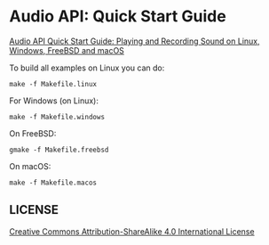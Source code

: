 # Audio API: Quick Start Guide

[Audio API Quick Start Guide: Playing and Recording Sound on Linux, Windows, FreeBSD and macOS](audio-api-quick-start-guide.md)

To build all examples on Linux you can do:

	make -f Makefile.linux

For Windows (on Linux):

	make -f Makefile.windows

On FreeBSD:

	gmake -f Makefile.freebsd

On macOS:

	make -f Makefile.macos


## LICENSE

[Creative Commons Attribution-ShareAlike 4.0 International License](http://creativecommons.org/licenses/by-sa/4.0/)
